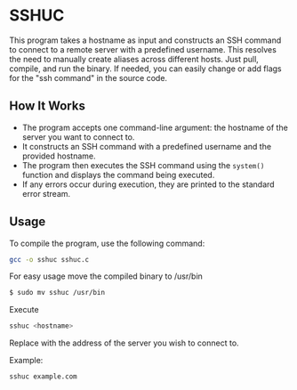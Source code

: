 # SSHUC
This program takes a hostname as input and constructs an SSH command to connect to a remote server with a predefined username.
This resolves the need to manually create aliases across different hosts. Just pull, compile, and run the binary. If needed, you can easily change or add flags for the "ssh command" in the source code. 


## How It Works
- The program accepts one command-line argument: the hostname of the server you want to connect to.
- It constructs an SSH command with a predefined username and the provided hostname.
- The program then executes the SSH command using the `system()` function and displays the command being executed.
- If any errors occur during execution, they are printed to the standard error stream.

## Usage
To compile the program, use the following command:
```bash
gcc -o sshuc sshuc.c
```

For easy usage move the compiled binary to /usr/bin
```bash
$ sudo mv sshuc /usr/bin
```
Execute
```bash
sshuc <hostname>
```
Replace <hostname> with the address of the server you wish to connect to.

Example:
```bash
sshuc example.com
```
